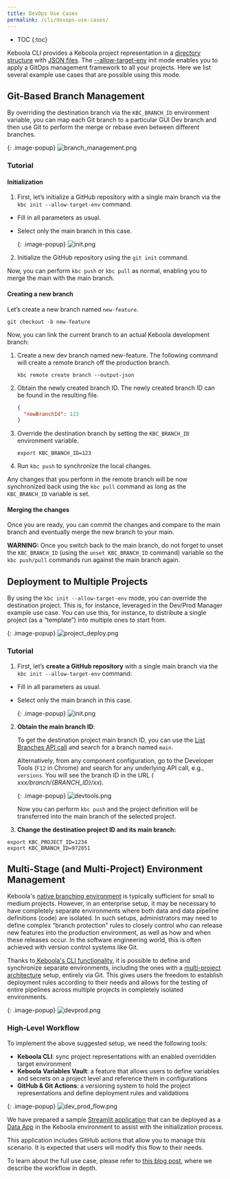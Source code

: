 ```yaml
---
title: DevOps Use Cases
permalink: /cli/devops-use-cases/
---
```


* TOC
{:toc}

Keboola CLI provides a Keboola project representation in
a [directory structure](/cli/structure/#directory-structure) with [JSON files](/cli/structure/#configurations).
The [--allow-target-env](https://developers.keboola.com/cli/commands/sync/init/#:~:text=Options-,%2D%2Dallow%2Dtarget%2Denv,-Allow%20usage%20of)
init mode
enables you to apply a GitOps management framework to all your projects. Here we list several example use cases that are possible
using this mode.

## Git-Based Branch Management

By overriding the destination branch via the `KBC_BRANCH_ID` environment variable, you can
map each Git branch to a particular GUI Dev branch and then use Git to perform the merge or rebase even between different
branches.

{: .image-popup}
![branch_management.png](/cli/devops-use-cases/branch_management.png)

### Tutorial

#### Initialization

1. First, let’s initialize a GitHub repository with a single main branch via the `kbc init --allow-target-env` command.

- Fill in all parameters as usual.
- Select only the main branch in this case.

  {: .image-popup}
  ![init.png](/cli/devops-use-cases/init.png)

2. Initialize the GitHub repository using the `git init` command.

Now, you can perform `kbc push` or `kbc pull` as normal, enabling you to merge the main with the main branch.

#### Creating a new branch

Let’s create a new branch named `new-feature`.

```shell
git checkout -b new-feature
```

Now, you can link the current branch to an actual Keboola development branch:

1. Create a new dev branch named new-feature. The following command will create a remote branch off the production
   branch.

    ```shell
    kbc remote create branch --output-json
    ```

2. Obtain the newly created branch ID.
    The newly created branch ID can be found in the resulting file.
    ```json
    {
      "newBranchId": 123
    }
    ```
   
3. Override the destination branch by setting the `KBC_BRANCH_ID` environment variable.
    
    ```shell
    export KBC_BRANCH_ID=123
    ```

4. Run `kbc push` to synchronize the local changes.

Any changes that you perform in the remote branch will be now synchronized back using the `kbc pull` command as long as
the `KBC_BRANCH_ID` variable is set.

#### Merging the changes

Once you are ready, you can commit the changes and compare to the main branch and eventually merge the new branch to
your main.

**WARNING:** Once you switch back to the main branch, do not forget to unset the `KBC_BRANCH_ID` (using
the `unset KBC_BRANCH_ID` command) variable so the `kbc push/pull` commands run against the main branch again.

## Deployment to Multiple Projects

By using the `kbc init --allow-target-env` mode, you can override the destination project. This is, for instance, leveraged in
the Dev/Prod Manager example use case. You can use this, for instance, to distribute a single project (as a
“template”) into multiple ones to start from.

{: .image-popup}
![project_deploy.png](/cli/devops-use-cases/project_deploy.png)

### Tutorial

1. First, let’s **create a GitHub repository** with a single main branch via the `kbc init --allow-target-env` command:

- Fill in all parameters as usual.
- Select only the main branch in this case.

  {: .image-popup}
  ![init.png](/cli/devops-use-cases/init.png)

2. **Obtain the main branch ID**:

   To get the destination project main branch ID, you can use
   the [List Branches API call](https://keboola.docs.apiary.io/#reference/development-branches/branches/list-branches)
   and search for a branch named `main`.

   Alternatively, from any component configuration, go to the Developer Tools (`F12` in Chrome)
   and search for any underlying API call, e.g., `versions`. You will see the branch ID in the URL (
   *xxx/branch/{BRANCH_ID}/xx*).

   {: .image-popup}
   ![devtools.png](/cli/devops-use-cases/devtools.png)

   Now you can perform `kbc push` and the project definition will be transferred into the main branch of the selected
   project.

3. **Change the destination project ID and its main branch:**

```shell
export KBC_PROJECT_ID=1234
export KBC_BRANCH_ID=972851
```

## Multi-Stage (and Multi-Project) Environment Management

Keboola's [native branching environment](https://help.keboola.com/components/branches/) is typically sufficient for small
to medium projects. However, in an enterprise setup, it may
be necessary to have completely separate environments where both data and data pipeline definitions (code) are isolated.
In such setups, administrators may need to define complex “branch protection” rules to closely control who can release
new features into the production environment, as well as how and when these releases occur. In the software engineering
world, this is often achieved with version control systems like Git.

Thanks
to[ Keboola's CLI functionality](https://developers.keboola.com/cli/commands/sync/init/#:~:text=Options-,%2D%2Dallow%2Dtarget%2Denv,-Allow%20usage%20of),
it is possible to define and synchronize separate environments, including the
ones with a [multi-project architecture](https://help.keboola.com/catalog/multi-project/) setup, entirely via Git. This
gives users the freedom to establish deployment rules
according to their needs and allows for the testing of entire pipelines across multiple projects in completely isolated
environments.

{: .image-popup}
![devprod.png](/cli/devops-use-cases/devprod.png)

### High-Level Workflow

To implement the above suggested setup, we need the following tools:
- **Keboola CLI**: sync project representations with an enabled overridden target environment
- **Keboola Variables Vault**: a feature that allows users to define variables and secrets on a project level and reference them in configurations
- **GitHub & Git Actions**: a versioning system to hold the project representations and define deployment rules and validations

{: .image-popup}
![dev_prod_flow.png](/cli/devops-use-cases/dev_prod_flow.png)

We have prepared a sample [Streamlit application](https://github.com/keboola/cli-based-sync-generator) 
that can be deployed as a [Data App](https://help.keboola.com/components/data-apps/#git-repository) in the Keboola environment to assist with the initialization process.

This application includes GitHub actions that allow you to manage this scenario. It is expected that users will modify this flow to their needs.

To learn about the full use case, please refer to [this blog post](https://www.keboola.com/blog/keboola-dev-prod-lifecycle-via-git), where we describe the workflow in depth.
